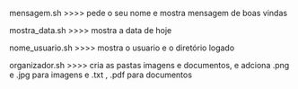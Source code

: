 mensagem.sh >>>> pede o seu nome e mostra mensagem de boas vindas

mostra_data.sh >>>> mostra a data de hoje

nome_usuario.sh >>>> mostra o usuario e o diretório logado

organizador.sh >>>> cria as pastas imagens e documentos, e adciona .png e .jpg para imagens e .txt , .pdf para documentos
